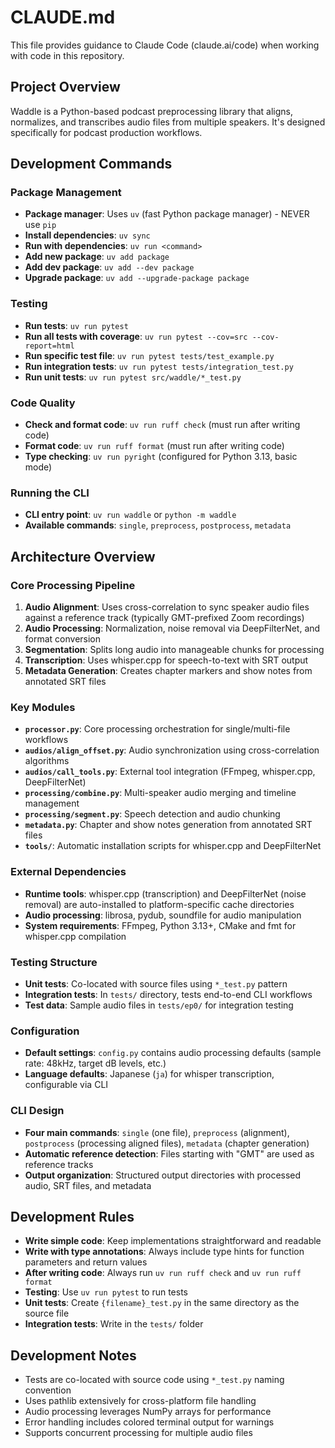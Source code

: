 # CLAUDE.md

This file provides guidance to Claude Code (claude.ai/code) when working with code in this repository.

## Project Overview

Waddle is a Python-based podcast preprocessing library that aligns, normalizes, and transcribes audio files from multiple speakers. It's designed specifically for podcast production workflows.

## Development Commands

### Package Management
- **Package manager**: Uses `uv` (fast Python package manager) - NEVER use `pip`
- **Install dependencies**: `uv sync`
- **Run with dependencies**: `uv run <command>`
- **Add new package**: `uv add package`
- **Add dev package**: `uv add --dev package`
- **Upgrade package**: `uv add --upgrade-package package`

### Testing
- **Run tests**: `uv run pytest`
- **Run all tests with coverage**: `uv run pytest --cov=src --cov-report=html`
- **Run specific test file**: `uv run pytest tests/test_example.py`
- **Run integration tests**: `uv run pytest tests/integration_test.py`
- **Run unit tests**: `uv run pytest src/waddle/*_test.py`

### Code Quality
- **Check and format code**: `uv run ruff check` (must run after writing code)
- **Format code**: `uv run ruff format` (must run after writing code)
- **Type checking**: `uv run pyright` (configured for Python 3.13, basic mode)

### Running the CLI
- **CLI entry point**: `uv run waddle` or `python -m waddle`
- **Available commands**: `single`, `preprocess`, `postprocess`, `metadata`

## Architecture Overview

### Core Processing Pipeline
1. **Audio Alignment**: Uses cross-correlation to sync speaker audio files against a reference track (typically GMT-prefixed Zoom recordings)
2. **Audio Processing**: Normalization, noise removal via DeepFilterNet, and format conversion
3. **Segmentation**: Splits long audio into manageable chunks for processing
4. **Transcription**: Uses whisper.cpp for speech-to-text with SRT output
5. **Metadata Generation**: Creates chapter markers and show notes from annotated SRT files

### Key Modules
- **`processor.py`**: Core processing orchestration for single/multi-file workflows
- **`audios/align_offset.py`**: Audio synchronization using cross-correlation algorithms
- **`audios/call_tools.py`**: External tool integration (FFmpeg, whisper.cpp, DeepFilterNet)
- **`processing/combine.py`**: Multi-speaker audio merging and timeline management
- **`processing/segment.py`**: Speech detection and audio chunking
- **`metadata.py`**: Chapter and show notes generation from annotated SRT files
- **`tools/`**: Automatic installation scripts for whisper.cpp and DeepFilterNet

### External Dependencies
- **Runtime tools**: whisper.cpp (transcription) and DeepFilterNet (noise removal) are auto-installed to platform-specific cache directories
- **Audio processing**: librosa, pydub, soundfile for audio manipulation
- **System requirements**: FFmpeg, Python 3.13+, CMake and fmt for whisper.cpp compilation

### Testing Structure
- **Unit tests**: Co-located with source files using `*_test.py` pattern
- **Integration tests**: In `tests/` directory, tests end-to-end CLI workflows
- **Test data**: Sample audio files in `tests/ep0/` for integration testing

### Configuration
- **Default settings**: `config.py` contains audio processing defaults (sample rate: 48kHz, target dB levels, etc.)
- **Language defaults**: Japanese (`ja`) for whisper transcription, configurable via CLI

### CLI Design
- **Four main commands**: `single` (one file), `preprocess` (alignment), `postprocess` (processing aligned files), `metadata` (chapter generation)
- **Automatic reference detection**: Files starting with "GMT" are used as reference tracks
- **Output organization**: Structured output directories with processed audio, SRT files, and metadata

## Development Rules

- **Write simple code**: Keep implementations straightforward and readable
- **Write with type annotations**: Always include type hints for function parameters and return values
- **After writing code**: Always run `uv run ruff check` and `uv run ruff format`
- **Testing**: Use `uv run pytest` to run tests
- **Unit tests**: Create `{filename}_test.py` in the same directory as the source file
- **Integration tests**: Write in the `tests/` folder

## Development Notes

- Tests are co-located with source code using `*_test.py` naming convention
- Uses pathlib extensively for cross-platform file handling
- Audio processing leverages NumPy arrays for performance
- Error handling includes colored terminal output for warnings
- Supports concurrent processing for multiple audio files